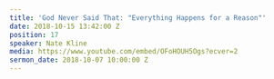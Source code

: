 ```yaml
---
title: 'God Never Said That: "Everything Happens for a Reason"'
date: 2018-10-15 13:42:00 Z
position: 17
speaker: Nate Kline
media: https://www.youtube.com/embed/OFoHOUH5Ogs?ecver=2
sermon_date: 2018-10-07 10:00:00 Z
---
```


